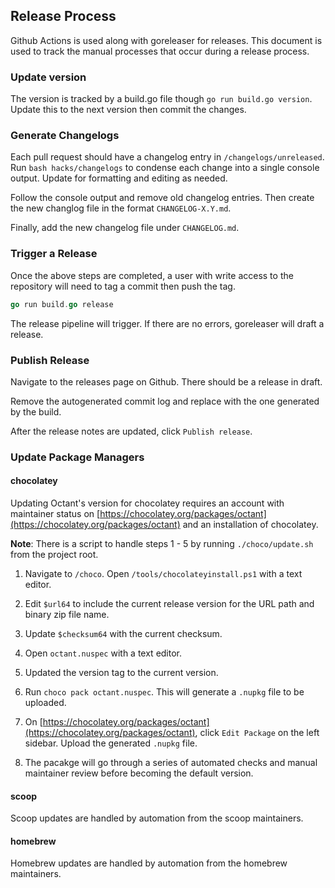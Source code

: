 ## Release Process

Github Actions is used along with goreleaser for releases. This document is used to track the manual processes that occur during a release process.

### Update version

The version is tracked by a build.go file though `go run build.go version`. Update this to the next version then commit the changes.

### Generate Changelogs

Each pull request should have a changelog entry in `/changelogs/unreleased`. Run `bash hacks/changelogs` to condense each change into a single console output. Update for formatting and editing as needed.

Follow the console output and remove old changelog entries. Then create the new changlog file in the format `CHANGELOG-X.Y.md`.

Finally, add the new changelog file under `CHANGELOG.md`.

### Trigger a Release

Once the above steps are completed, a user with write access to the repository will need to tag a commit then push the tag.

```go
go run build.go release
```

The release pipeline will trigger. If there are no errors, goreleaser will draft a release.

### Publish Release

Navigate to the releases page on Github. There should be a release in draft.

Remove the autogenerated commit log and replace with the one generated by the build.

After the release notes are updated, click `Publish release`.

### Update Package Managers

#### chocolatey

Updating Octant's version for chocolatey requires an account with maintainer status on [https://chocolatey.org/packages/octant](https://chocolatey.org/packages/octant) and an installation of chocolatey.

**Note**: There is a script to handle steps 1 - 5 by running `./choco/update.sh` from the project root.

1. Navigate to `/choco`. Open `/tools/chocolateyinstall.ps1` with a text editor.

2. Edit `$url64` to include the current release version for the URL path and binary zip file name.

3. Update `$checksum64` with the current checksum.

4. Open `octant.nuspec` with a text editor.

5. Updated the version tag to the current version.

6. Run `choco pack octant.nuspec`. This will generate a `.nupkg` file to be uploaded.

7. On [https://chocolatey.org/packages/octant](https://chocolatey.org/packages/octant), click `Edit Package` on the left sidebar. Upload the generated `.nupkg` file.

8. The pacakge will go through a series of automated checks and manual maintainer review before becoming the default version.

#### scoop

Scoop updates are handled by automation from the scoop maintainers.

#### homebrew

Homebrew updates are handled by automation from the homebrew maintainers.

